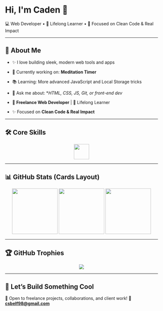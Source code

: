 # Hi, I'm Caden 👋

💻 Web Developer • 🌱 Lifelong Learner • 🚀 Focused on Clean Code & Real Impact

---

## 🌸 About Me
-   ✨ I love building sleek, modern web tools and apps 
-   🧘 Currently working on: **Meditation Timer** 
-   📚 Learning: More advanced JavaScript and Local Storage tricks 
-   💬 Ask me about: **HTML, CSS, JS, Git, or front-end dev*

-   🚀 **Freelance Web Developer** | 🌱 Lifelong Learner 

-    ✨ Focused on **Clean Code & Real Impact**

---

## 🛠️ Core Skills
<p align="center">
  <img src="https://skillicons.dev/icons?i=html,css,js" height="50"/>
</p>

---

## 📊 GitHub Stats (Cards Layout)

<p align="center">

  <!-- Totals Card -->
  <img src="https://github-profile-summary-cards.vercel.app/api/cards/stats?username=cadenself&theme=radical" height="150"/>

  <!-- Contributions + Streak -->
  <img src="https://github-profile-summary-cards.vercel.app/api/cards/productive-time?username=cadenself&theme=radical" height="150"/>

  <!-- Most Used Languages -->
  <img src="https://github-readme-stats.vercel.app/api/top-langs/?username=cadenself&layout=compact&theme=radical" height="150"/>

</p>

---

## 🏆 GitHub Trophies
<p align="center">
  <img src="https://github-profile-trophy.vercel.app/?username=cadenself&theme=radical&no-frame=true&margin-w=10" />
</p>

---

## 🤝 Let’s Build Something Cool
💼 Open to freelance projects, collaborations, and client work! 
📩 **csbelf98@gmail.com**
